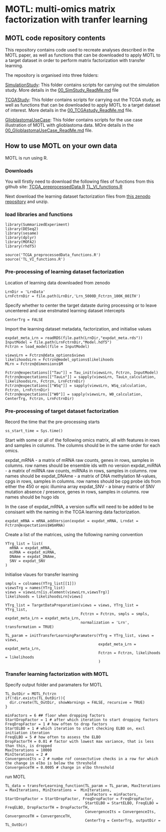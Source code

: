 # MOTL: multi-omics matrix factorization with tranfer learning

## MOTL code repository contents

This repository contains code used to recreate analyses described in the MOTL paper, as well as functions that can be downloaded to apply MOTL to a target dataset in order to perform matrix factorization with transfer learning.

The repository is organised into three folders:

[SimulationStudy](https://github.com/david-hirst/MOTL/tree/main/SimulationStudy): This folder contains scripts for carrying out the simulation study. More details in the [00_SimStudy_ReadMe.md](https://github.com/david-hirst/MOTL/blob/main/SimulationStudy/00_SimStudy_ReadMe.md) file

[TCGAStudy](https://github.com/david-hirst/MOTL/tree/main/TCGAStudy): This folder contains scripts for carrying out the TCGA study, as well as functions that can be downloaded to apply MOTL to a target dataset of interest. More details in the [00_TCGAstudy_ReadMe.md](https://github.com/david-hirst/MOTL/blob/main/TCGAStudy/00_TCGAstudy_ReadMe.md) file.

[GlioblastomaUseCase](https://github.com/david-hirst/MOTL/tree/main/GlioblastomaUseCase): This folder contains scripts for the use case illustration of MOTL with glioblastoma data. MOre details in the [00_GlioblastomaUseCase_ReadMe.md](https://github.com/david-hirst/MOTL/blob/main/GlioblastomaUseCase/00_GlioblastomaUseCase_ReadMe.md) file.

## How to use MOTL on your own data 

MOTL is run using R. 

### Downloads
You will firstly need to download the following files of functions from this github site:
[TCGA_preprocessedData.R](https://github.com/david-hirst/MOTL/blob/main/TCGAStudy/TCGA_preprocessedData.R)
[TL_VI_functions.R](https://github.com/david-hirst/MOTL/blob/main/TCGAStudy/TL_VI_functions.R)

Next download the learning dataset factorization files from [this zenodo repository](https://zenodo.org/records/10848217) and unzip.

### load libraries and functions
```
library(SummarizedExperiment)
library(DESeq2)
library(sesame)
library(dplyr)
library(MOFA2)
library(rhdf5)

source('TCGA_preprocessedData_functions.R')
source('TL_VI_functions.R')
```
### Pre-processing of learning dataset factorization
Location of learning data downloaded from zenodo
```
LrnDir = 'LrnData'
LrnFctrnDir = file.path(LrnDir,'Lrn_5000D_Fctrzn_100K_001TH')
```
Specify whether to center the target dataste during processing or to leave uncentered and use enstmated learning dataset intercepts
```
CenterTrg = FALSE
```
Import the learning dataset metadata, factorization, and initialise values
```
expdat_meta_Lrn = readRDS(file.path(LrnDir,"expdat_meta.rds"))
InputModel = file.path(LrnFctrnDir,"Model.hdf5")
Fctrzn = load_model(file = InputModel)

viewsLrn = Fctrzn@data_options$views
likelihoodsLrn = Fctrzn@model_options$likelihoods
MLrn = Fctrzn@dimensions$M

Fctrzn@expectations[["Tau"]] = Tau_init(viewsLrn, Fctrzn, InputModel)
Fctrzn@expectations[["TauLn"]] = sapply(viewsLrn, TauLn_calculation, likelihoodsLrn, Fctrzn, LrnFctrnDir)
Fctrzn@expectations[["WSq"]] = sapply(viewsLrn, WSq_calculation, Fctrzn, LrnFctrnDir)
Fctrzn@expectations[["W0"]] = sapply(viewsLrn, W0_calculation, CenterTrg, Fctrzn, LrnFctrnDir)
```
### Pre-processing of target dataset factorization
Record the time that the pre-processing starts
```
ss_start_time = Sys.time()
```

Start with some or all of the following omics matrix, all with features in rows and samples in columns. The columns should be in the same order for each omics.

expdat_mRNA - a matrix of mRNA raw counts, genes in rows, samples in columns. row names should be ensemble ids with no version
expdat_miRNA - a matrix of miRNA raw counts, miRNAs in rows, samples in columns. row names should be 
expdat_DNAme - a matrix of DNA methylation M-values, cpgs in rows, samples in columns. row names should be cpg probe ids from either the 450 or epic illumina array
expdat_SNV - a binary matrix of SNV mutation absence / presence, genes in rows, samples in columns. row names should be hugo ids

In the case of expdat_mRNA, a version suffix will need to be added to be consisant with the naming in the TCGA learning data factorization.
```
expdat_mRNA = mRNA_addVersion(expdat = expdat_mRNA, Lrndat = Fctrzn@expectations$W$mRNA)
```

Create a list of the matrices, using the following naming convention
```
YTrg_list = list(
  mRNA = expdat_mRNA,
  miRNA = expdat_miRNA,
  DNAme = expdat_DNAme,
  SNV = expdat_SNV
)
```
Initialise vlaues for transfer learning
```
smpls = colnames(YTrg_list[[1]])
viewsTrg = names(YTrg_list)
views = viewsLrn[is.element(viewsLrn,viewsTrg)]
likelihoods = likelihoodsLrn[views]

YTrg_list = TargetDataPreparation(views = views, YTrg_list = YTrg_list, 
                                  Fctrzn = Fctrzn, smpls = smpls, expdat_meta_Lrn = expdat_meta_Lrn,
                                  normalization = 'Lrn', transformation = TRUE)

TL_param = initTransferLearningParamaters(YTrg = YTrg_list, views = views, 
                                          expdat_meta_Lrn = expdat_meta_Lrn, 
                                          Fctrzn = Fctrzn, likelihoods = likelihoods
                                          )
```

### Transfer learning factorization with MOTL

Specify output folder and paramaters for MOTL
```
TL_OutDir = MOTL_Fctrzn
if(!dir.exists(TL_OutDir)){
  dir.create(TL_OutDir, showWarnings = FALSE, recursive = TRUE)
}

minFactors = 6 ## floor when dropping factors
StartDropFactor = 1 # after which iteration to start dropping factors
FreqDropFactor = 1 # how often to drop factors
StartELBO = 1 # which iteration to start checking ELBO on, excl initiation iteration
FreqELBO = 5 # how often to assess the ELBO
DropFactorTH = 0.01 # factor with lowest max variance, that is less than this, is dropped
MaxIterations = 10000
MinIterations = 2 # 
ConvergenceIts = 2 # numbe rof consectutive checks in a row for which the change in elbo is below the threshold
ConvergenceTH = 0.0005 # change in elbo threshold
```
run MOTL
```
TL_data = transferLearning_function(TL_param = TL_param, MaxIterations = MaxIterations, MinIterations =  MinIterations, 
                                    minFactors = minFactors, StartDropFactor = StartDropFactor, FreqDropFactor = FreqDropFactor, 
                                    StartELBO = StartELBO, FreqELBO = FreqELBO, DropFactorTH = DropFactorTH, 
                                    ConvergenceIts = ConvergenceIts, ConvergenceTH = ConvergenceTH, 
                                    CenterTrg = CenterTrg, outputDir = TL_OutDir)
```





